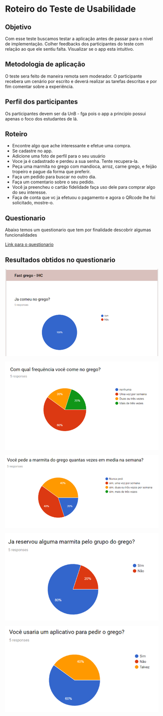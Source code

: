 # Roteiro do Teste de Usabilidade

## Objetivo

Com esse teste buscamos testar a aplicação antes de passar para o nivel de implementação.
Colher feedbacks dos participantes do teste com relação ao que ele sentiu falta.
Visualizar se o app esta intuitivo.

## Metodologia de aplicação

O teste sera feito de maneira remota sem moderador. O participante recebera um cenário por escrito e deverá realizar as tarefas descritas e por fim comentar sobre a experiência.

## Perfil dos participantes

Os participantes devem ser da UnB - fga pois o app a principio possui apenas o foco dos estudantes de lá.

## Roteiro

- Encontre algo que ache interessante e efetue uma compra.
- Se cadastre no app.
- Adicione uma foto de perfil para o seu usuário
- Voce ja é cadastrado e perdeu a sua senha. Tente recupera-la.
- Peça uma marmita no grego com mandioca, arroz, carne grego, e feijão tropeiro e pague da forma que preferir.
- Faça um pedido para buscar no outro dia.
- Faça um comentario sobre o seu pedido.
- Você ja preencheu o cartão fidelidade faça uso dele para comprar algo do seu interesse.
- Faça de conta que vc ja efetuou o pagamento e agora o QRcode lhe foi solicitado, mostre-o.

## Questionario 

Abaixo temos um questionario que tem por finalidade descobrir algumas funcionalidades 

[Link para o questionario](https://docs.google.com/forms/d/e/1FAIpQLSc6KQQsnhBiy21XBPqDRIfjNVXuyGTqPZpfYULsSNjV7jgJMA/viewform)


## Resultados obtidos no questionario

![Resp_1](./../images/resp_1.png)

![Resp_2](./../images/resp_2.png)

![Resp_3](./../images/resp_3.png)

![Resp_4](./../images/resp_4.png)

![Resp_5](./../images/resp_5.png)
